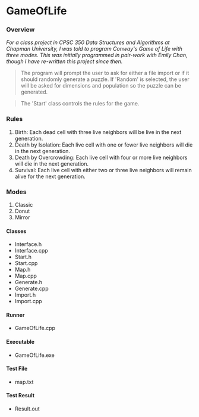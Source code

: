 # GameOfLife

### Overview
*For a class project in CPSC 350 Data Structures and Algorithms at Chapman University, I was told to program Conway's Game of Life with three modes.  This was initially programmed in pair-work with Emily Chan, though I have re-written this project since then.*
>The program will prompt the user to ask for either a file import or if it should randomly generate a puzzle.  If 'Random' is selected, the user will be asked for dimensions and population so the puzzle can be generated.

>The 'Start' class controls the rules for the game.

### Rules
1. Birth: Each dead cell with three live neighbors will be live in the next generation.
1. Death by Isolation: Each live cell with one or fewer live neighbors will die in the next generation.
1. Death by Overcrowding: Each live cell with four or more live neighbors will die in the next generation.
1. Survival: Each live cell with either two or three live neighbors will remain alive for the next generation.

### Modes
1. Classic
1. Donut
1. Mirror

#### Classes
* Interface.h
* Interface.cpp
* Start.h
* Start.cpp
* Map.h
* Map.cpp
* Generate.h
* Generate.cpp
* Import.h
* Import.cpp

#### Runner
* GameOfLife.cpp

#### Executable
* GameOfLife.exe

#### Test File
* map.txt

#### Test Result
* Result.out
